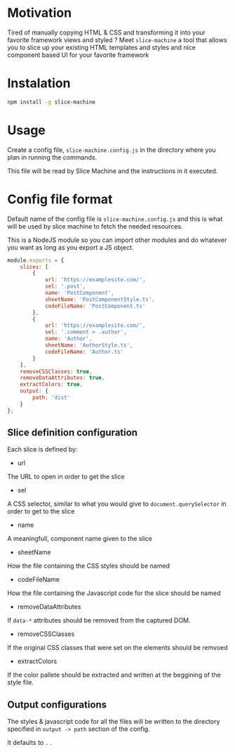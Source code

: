 # Motivation

Tired of manually copying HTML & CSS and transforming it into your favorite framework views and styled ? Meet `slice-machine` a tool that allows you to slice up your existing HTML templates and styles and nice component based UI for your favorite framework

# Instalation

```sh
npm install -g slice-machine
```

# Usage

Create a config file, `slice-machine.config.js` in the directory where you plan in running the commands.

This file will be read by Slice Machine and the instructions in it executed.

# Config file format

Default name of the config file is `slice-machine.config.js` and this is what will be used by slice machine to fetch the needed resources.

This is a NodeJS module so you can import other modules and do whatever you want as long as you export a JS object.

```js
module.exports = {
    slices: [
        {
            url: 'https://examplesite.com/',
            sel: '.post',
            name: 'PostComponent',
            sheetName: 'PostComponentStyle.ts',
            codeFileName: 'PostComponent.ts'
        },
        {
            url: 'https://examplesite.com/',
            sel: '.comment > .author',
            name: 'Author',
            sheetName: 'AuthorStyle.ts',
            codeFileName: 'Author.ts'
        }
    ],
    removeCSSClasses: true,
    removeDataAttributes: true,
    extractColors: true,
    output: {
        path: 'dist'
    }
};
```

## Slice definition configuration

Each slice is defined by:

-   url

The URL to open in order to get the slice

-   sel

A CSS selector, similar to what you would give to `document.querySelector` in order to get to the slice

-   name

A meaningfull, component name given to the slice

-   sheetName

How the file containing the CSS styles should be named

-   codeFileName

How the file containing the Javascript code for the slice should be named

-   removeDataAttributes

If `data-*` attributes should be removed from the captured DOM.

-   removeCSSClasses

If the original CSS classes that were set on the elements should be remvoed

-   extractColors

If the color pallete should be extracted and written at the beggining of the style file.

## Output configurations

The styles & javascript code for all the files will be written to the directory specified
in `output -> path` section of the config.

It defaults to `.` .
